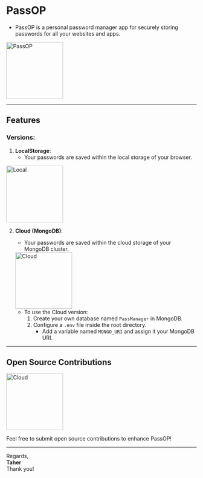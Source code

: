 # PassOP

- PassOP is a personal password manager app for securely storing passwords for all your websites and apps.

<img src="https://cdn-icons-png.flaticon.com/512/6195/6195699.png" alt="PassOP" width="150">

---

## Features

### Versions:

1. **LocalStorage**:  
   - Your passwords are saved within the local storage of your browser.

<img src="https://cdn-icons-png.flaticon.com/512/969/969338.png" alt="Local" width="150">

2. **Cloud (MongoDB)**:  
   - Your passwords are saved within the cloud storage of your MongoDB cluster.  

   <img src="https://cdn-icons-png.flaticon.com/512/2316/2316109.png" alt="Cloud" width="150">

   - To use the Cloud version:  
     1. Create your own database named `PassManager` in MongoDB.  
     2. Configure a `.env` file inside the root directory.  
        - Add a variable named `MONGO_URI` and assign it your MongoDB URI.  

---

## Open Source Contributions

 <img src="https://cdn-icons-png.flaticon.com/512/13137/13137333.png" alt="Cloud" width="150">

Feel free to submit open source contributions to enhance PassOP!

---

Regards,  
**Taher**  
Thank you!
